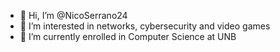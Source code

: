 - 👋 Hi, I’m @NicoSerrano24
- 👀 I’m interested in networks, cybersecurity and video games
- 🌱 I’m currently enrolled in Computer Science at UNB
<!---- 💞️ I’m looking to collaborate on ...
- 📫 How to reach me:
 😄 Pronouns: ...
- ⚡ Fun fact: ...--->

<!---
Dhino24/Dhino24 is a ✨ special ✨ repository because its `README.md` (this file) appears on your GitHub profile.
You can click the Preview link to take a look at your changes.
--->
